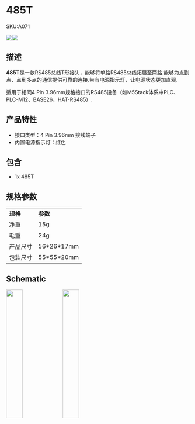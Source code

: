 # 485T

<el-tag effect="plain">SKU:A071</el-tag>

<div class="product_pic"><img src="assets\img\product_pics\accessory\485t\485t_01.webp"><img src="assets\img\product_pics\accessory\485t\485t_02.webp"></div>


## 描述

**485T**是一款RS485总线T形接头，能够将单路RS485总线拓展至两路.能够为点到点、点到多点的通信提供可靠的连接.带有电源指示灯，让电源状态更加直观.

适用于相同4 Pin 3.96mm规格接口的RS485设备（如M5Stack体系中PLC、PLC-M12、BASE26、HAT-RS485）.


## 产品特性

-  接口类型：4 Pin 3.96mm 接线端子
-  内置电源指示灯：红色

## 包含

-  1x 485T

## 规格参数

<table>
   <tr style="font-weight:bold">
      <td>规格</td>
      <td>参数</td>
   </tr>
   <tr>
      <td>净重</td>
      <td>15g</td>
   </tr>
   <tr>
      <td>毛重</td>
      <td>24g</td>
   </tr>
   <tr>
      <td>产品尺寸</td>
      <td>56*26*17mm</td>
   </tr>
   <tr>
      <td>包装尺寸</td>
      <td>55*55*20mm</td>
   </tr>
 </table>

## Schematic

<img src="assets/img/product_pics/accessory/485t/485t_03.webp" width="30%" height="30%">
<img src="assets/img/product_pics/accessory/485t/485t_04.webp" width="30%" height="30%">

<script>

   var purchase_link = 'https://m5stack.com/collections/m5-accessory/products/m5stack-rs485t';


   anchor_search(purchase_link);
   scrollFunc();

</script>